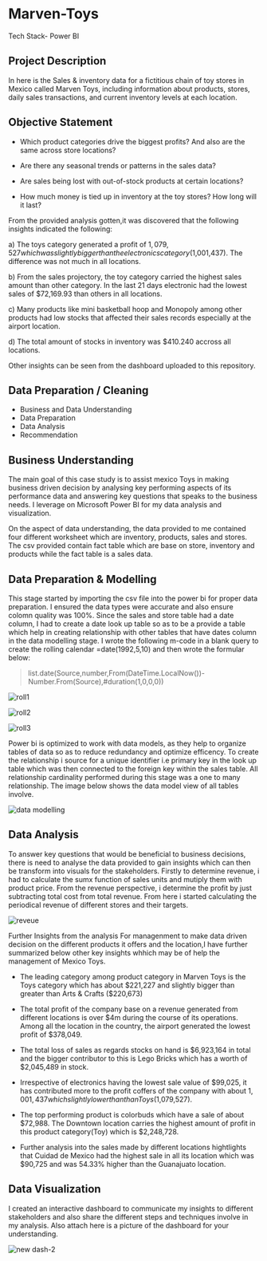 # Marven-Toys
Tech Stack- Power BI

## Project Description

In here is the Sales & inventory data for a fictitious chain of toy stores in Mexico called Marven Toys, including information about products, stores, daily sales transactions, and current inventory levels at each location.

## Objective Statement

- Which product categories drive the biggest profits? And also are the same across store locations?

- Are there any seasonal trends or patterns in the sales data?

- Are sales being lost with out-of-stock products at certain locations?

- How much money is tied up in inventory at the toy stores? How long will it last?

From the provided analysis gotten,it was discovered that the following insights indicated the following:

a) The toys category generated a profit of $1,079,527 which was slightly bigger than the electronics category($1,001,437). The difference was not much in all locations. 

b) From the sales projectory, the toy category carried the highest sales amount than other category. In the last 21 days electronic had the lowest sales of $72,169.93 than others in all locations.

c) Many products like mini basketball hoop and  Monopoly among other products had low stocks that affected their sales records especially at the airport location.

d) The total amount of stocks in inventory was $410.240 accross all locations. 

Other insights can be seen from the dashboard uploaded to this repository.



## Data Preparation / Cleaning 

- Business and Data Understanding 
- Data Preparation
- Data Analysis
- Recommendation

## Business Understanding

The main goal of this case study is to assist mexico Toys in making business driven decision by analysing key performing aspects of its performance data and answering key questions that speaks to the business needs.  I leverage on Microsoft Power BI for my data analysis and visualization.

On the aspect of data understanding, the data provided to me contained four different worksheet which are inventory, products, sales and stores. The csv provided contain fact table which are base on store, inventory and products while the fact table is a sales data. 


## Data Preparation & Modelling

This stage started by importing the csv file into the power bi for proper data preparation. I ensured the data types were accurate and also ensure colomn quality was 100%. Since the sales and store table had a date column, I had to create a date look up table so as to be a provide a table which help in creating relationship with other tables that have dates column in the data modelling stage. I wrote the following m-code in a blank query to create the rolling calendar  =date(1992,5,10) and then wrote the formular below:

  > list.date(Source,number,From(DateTime.LocalNow())-Number.From(Source),#duration(1,0,0,0))

![roll1](https://user-images.githubusercontent.com/62305424/158252654-a84627f2-c168-4add-a1ba-4c359090e6b5.PNG)

![roll2](https://user-images.githubusercontent.com/62305424/158252672-2c5e14f4-2a38-4bad-8899-67680d2634f4.PNG)


![roll3](https://user-images.githubusercontent.com/62305424/158253040-24be6965-6836-411b-b30d-f44a0dd48bb9.PNG)


 Power bi is optimized to work with data models, as they help to organize tables of data so as to reduce redundancy and optimize efficency. To create the relationship i source for a unique identifier i.e primary key in the look up table which was then connected to the foreign key within the sales table. All relationship cardinality performed during this stage was a one to many relationship. The image below shows the data model view of all tables involve.

![data modelling](https://user-images.githubusercontent.com/62305424/158258316-99e6095b-2320-44ba-adff-d4482460692d.PNG)


## Data Analysis 

To answer key questions that would be beneficial to business decisions, there is need to analyse the data provided to gain insights which can then be transform into visuals for the stakeholders. Firstly to determine revenue, i had to calculate the sumx function of sales units and mutiply them with product price. From the revenue perspective, i determine the profit by just subtracting total cost from total revenue. From here i started calculating the periodical revenue of different stores and their targets.

![reveue](https://user-images.githubusercontent.com/62305424/158261627-3f023c34-6b83-47c0-9f00-023765ec1e0f.PNG)

Further Insights from the analysis
For managenment to make data driven decision on the different products it offers and the location,I have further summarized below other key insights whhich may be of help the management of Mexico Toys.

-	The leading category among product category in Marven Toys is the Toys category which has about $221,227 and slightly bigger than greater than Arts & Crafts ($220,673)

- The total profit of the company base on a revenue generated from different locations is over $4m during the course of its operations. Among all the location in the country, the airport generated the lowest profit of $378,049.

- The total loss of sales as regards stocks on hand is $6,923,164 in total and the bigger contributor to this is Lego Bricks which has a worth of $2,045,489 in stock. 

- Irrespective of electronics having the lowest sale value of $99,025, it has contributed more to the profit coffers of the company with about $1,001,437 which slightly lower than than Toys($1,079,527).

- The top performing product is colorbuds which have a sale of about $72,988. The Downtown location carries the highest amount of profit in this product category(Toy) which is $2,248,728.

- Further analysis into the sales made by different locations hightlights that Cuidad de Mexico had the highest sale in all its location which was $90,725 and was 54.33% higher than the Guanajuato location.


## Data Visualization

I created an interactive dashboard to communicate my insights to different stakeholders and also share the different steps and techniques involve in my analysis. 
Also attach here is a picture of the dashboard for your understanding.

![new dash-2](https://user-images.githubusercontent.com/62305424/159177073-df1a19db-63d3-4460-abab-d6f3236c5c6d.PNG)





